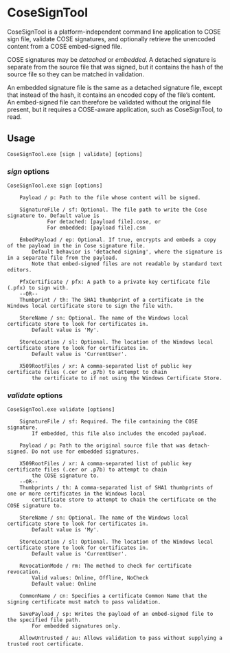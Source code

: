 # CoseSignTool
CoseSignTool is a platform-independent command line application to COSE sign file, validate COSE signatures, and optionally retrieve the unencoded content from a COSE embed-signed file. 

COSE signatures may be *detached* or *embedded*. A detached signature is separate from the source file that was signed, but it contains the hash of the source file so they can be matched in validation. 

An embedded signature file is the same as a detached signature file, except that instead of the hash, it contains an encoded copy of the file’s content. An embed-signed file can therefore be validated without the original file present, but it requires a COSE-aware application, such as CoseSignTool, to read.
## Usage
```
CoseSignTool.exe [sign | validate] [options]
```

### ***sign*** options
```
CoseSignTool.exe sign [options]

    Payload / p: Path to the file whose content will be signed.

    SignatureFile / sf: Optional. The file path to write the Cose signature to. Default value is
             For detached: [payload file].cose, or
             For embedded: [payload file].csm

    EmbedPayload / ep: Optional. If true, encrypts and embeds a copy of the payload in the in Cose signature file.
        Default behavior is 'detached signing', where the signature is in a separate file from the payload.
        Note that embed-signed files are not readable by standard text editors.

    PfxCertificate / pfx: A path to a private key certificate file (.pfx) to sign with.
    --OR--
    Thumbprint / th: The SHA1 thumbprint of a certificate in the Windows local certificate store to sign the file with.

    StoreName / sn: Optional. The name of the Windows local certificate store to look for certificates in.
        Default value is 'My'.

    StoreLocation / sl: Optional. The location of the Windows local certificate store to look for certificates in.
        Default value is 'CurrentUser'.

    X509RootFiles / xr: A comma-separated list of public key certificate files (.cer or .p7b) to attempt to chain 
        the certificate to if not using the Windows Certificate Store.
```

### ***validate*** options
```
CoseSignTool.exe validate [options]

    SignatureFile / sf: Required. The file containing the COSE signature.
        If embedded, this file also includes the encoded payload.

    Payload / p: Path to the original source file that was detach-signed. Do not use for embedded signatures.

    X509RootFiles / xr: A comma-separated list of public key certificate files (.cer or .p7b) to attempt to chain
        the COSE signature to.
    --OR--
    Thumbprints / th: A comma-separated list of SHA1 thumbprints of one or more certificates in the Windows local
        certificate store to attempt to chain the certificate on the COSE signature to.

    StoreName / sn: Optional. The name of the Windows local certificate store to look for certificates in.
        Default value is 'My'.

    StoreLocation / sl: Optional. The location of the Windows local certificate store to look for certificates in.
        Default value is 'CurrentUser'.

    RevocationMode / rm: The method to check for certificate revocation.
        Valid values: Online, Offline, NoCheck
        Default value: Online

    CommonName / cn: Specifies a certificate Common Name that the signing certificate must match to pass validation.

    SavePayload / sp: Writes the payload of an embed-signed file to the specified file path.
        For embedded signatures only.

    AllowUntrusted / au: Allows validation to pass without supplying a trusted root certificate.
```